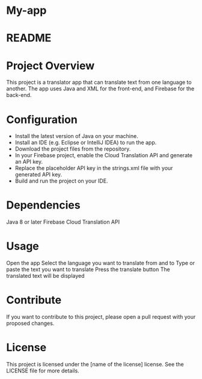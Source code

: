 # My-app
# README
# Project Overview
This project is a translator app that can translate text from one language to another. The app uses Java and XML for the front-end, and Firebase for the back-end.

# Configuration

- Install the latest version of Java on your machine. 
- Install an IDE (e.g. Eclipse or IntelliJ IDEA) to run the app.
- Download the project files from the repository.
- In your Firebase project, enable the Cloud Translation API and generate an API key.
- Replace the placeholder API key in the strings.xml file with your generated API key.
- Build and run the project on your IDE.


# Dependencies

Java 8 or later
Firebase Cloud Translation API

# Usage
Open the app
Select the language you want to translate from and to
Type or paste the text you want to translate
Press the translate button
The translated text will be displayed


# Contribute

If you want to contribute to this project, please open a pull request with your proposed changes.

# License
This project is licensed under the [name of the license] license. See the LICENSE file for more details.

